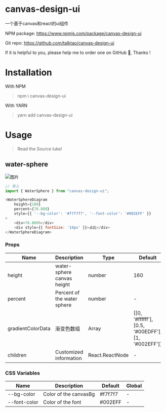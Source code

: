# canvas-design-ui
一个基于canvas和react的ui组件

NPM package: https://www.npmjs.com/package/canvas-design-ui

Git repo: https://github.com/talktao/canvas-design-ui

If it is helpful to you, please help me to order one on GitHub 🌟, Thanks !

# Installation
With NPM
> npm i canvas-design-ui

With YARN
> yarn add canvas-design-ui

# Usage
> Read the Source luke!

## water-sphere

![图片](https://shenshipin-1253925857.cos.ap-guangzhou.myqcloud.com/2022/08/10/WmbKpteXJ1ZqCB3cPwwKsSX5YgcxRZYISoDZKWh38SHB5pFGi0TYVQbAU4c4FoPw_MdC8FTzJWechatIMG382.jpeg?imageMogr2/format/webp/thumbnail/!100p)

```js
// 导入
import { WaterSphere } from "canvas-design-ui";

<WaterSphereDiagram 
    height={180} 
    percent={78.888} 
    style={{ '--bg-color': '#f7f7f7', '--font-color': '#002EFF' }}
>
    <div>78.888%</div>
    <div style={{ fontSize: '14px' }}>占比</div>
</WaterSphereDiagram>

```
### Props
| Name | Description | Type | Default |
| --- | --- |--- | --- |
| height | water-sphere canvas height | number | 160 |
| percent | Percent of the water sphere | number | - |
| gradientColorData | 渐变色数组 | Array | [[0, '#ffffff'], [0.5, '#00EDFF'], [1, '#002EFF']]|
| children | Customized information | React.ReactNode | - |

### CSS Variables
| Name | Description | Default | Global |
| --- | --- |--- | --- |
| --bg-color | Color of the canvasBg | #f7f7f7 | - |
| --font-color | Color of the font | #002EFF | - |
